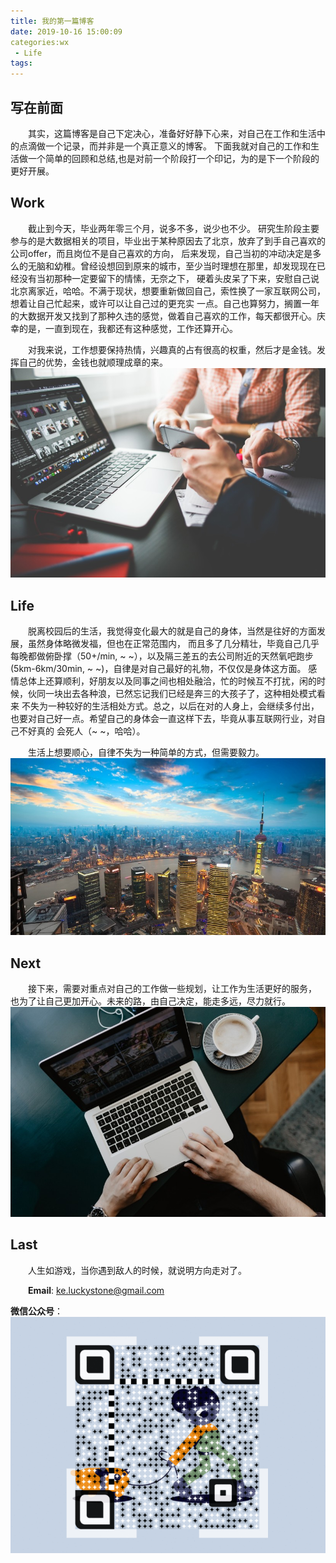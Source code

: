 ```yaml
---
title: 我的第一篇博客
date: 2019-10-16 15:00:09
categories:wx
 - Life
tags:
---
```

## **写在前面**
&emsp;&emsp;其实，这篇博客是自己下定决心，准备好好静下心来，对自己在工作和生活中的点滴做一个记录，而并非是一个真正意义的博客。
下面我就对自己的工作和生活做一个简单的回顾和总结,也是对前一个阶段打一个印记，为的是下一个阶段的更好开展。  

## **Work**
&emsp;&emsp;截止到今天，毕业两年零三个月，说多不多，说少也不少。
研究生阶段主要参与的是大数据相关的项目，毕业出于某种原因去了北京，放弃了到手自己喜欢的公司offer，而且岗位不是自己喜欢的方向，
后来发现，自己当初的冲动决定是多么的无脑和幼稚。曾经设想回到原来的城市，至少当时理想在那里，却发现现在已经没有当初那种一定要留下的情愫，无奈之下，
硬着头皮呆了下来，安慰自己说北京离家近，哈哈。不满于现状，想要重新做回自己，索性换了一家互联网公司，想着让自己忙起来，或许可以让自己过的更充实
一点。自己也算努力，搁置一年的大数据开发又找到了那种久违的感觉，做着自己喜欢的工作，每天都很开心。庆幸的是，一直到现在，我都还有这种感觉，工作还算开心。

&emsp;&emsp;对我来说，工作想要保持热情，兴趣真的占有很高的权重，然后才是金钱。发挥自己的优势，金钱也就顺理成章的来。
![work](/assets/images/work.gif)  

## **Life**
&emsp;&emsp;脱离校园后的生活，我觉得变化最大的就是自己的身体，当然是往好的方面发展，虽然身体略微发福，但也在正常范围内，
而且多了几分精壮，毕竟自己几乎每晚都做俯卧撑（50+/min, ~ ~），以及隔三差五的去公司附近的天然氧吧跑步(5km-6km/30min, ~ ~)，自律是对自己最好的礼物，不仅仅是身体这方面。
感情总体上还算顺利，好朋友以及同事之间也相处融洽，忙的时候互不打扰，闲的时候，伙同一块出去各种浪，已然忘记我们已经是奔三的大孩子了，这种相处模式看来
不失为一种较好的生活相处方式。总之，以后在对的人身上，会继续多付出，也要对自己好一点。希望自己的身体会一直这样下去，毕竟从事互联网行业，对自己不好真的
会死人（~ ~，哈哈）。

&emsp;&emsp;生活上想要顺心，自律不失为一种简单的方式，但需要毅力。
![life](/assets/images/life.gif) 

## **Next**
&emsp;&emsp;接下来，需要对重点对自己的工作做一些规划，让工作为生活更好的服务，
也为了让自己更加开心。未来的路，由自己决定，能走多远，尽力就行。
![next](/assets/images/plan.gif) 

## **Last**
&emsp;&emsp;人生如游戏，当你遇到敌人的时候，就说明方向走对了。

&emsp;&emsp;**Email**: ke.luckystone@gmail.com

**微信公众号**：      
  ![微信扫码关注](/assets/images/wx_platform2.gif)  

